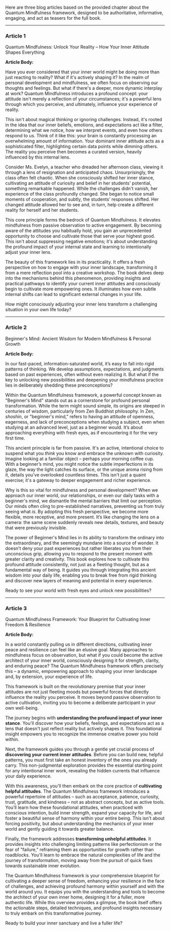 Here are three blog articles based on the provided chapter about the Quantum Mindfulness framework, designed to be authoritative, informative, engaging, and act as teasers for the full book.

---

### Article 1

 Quantum Mindfulness: Unlock Your Reality – How Your Inner Attitude Shapes Everything

**Article Body:**

Have you ever considered that your inner world might be doing more than just reacting to reality? What if it's actively shaping it? In the realm of personal development and mindfulness, we often focus on observing our thoughts and feelings. But what if there's a deeper, more dynamic interplay at work? Quantum Mindfulness introduces a profound concept: your attitude isn't merely a reflection of your circumstances; it's a powerful lens through which you perceive, and ultimately, influence your experience of reality.

This isn't about magical thinking or ignoring challenges. Instead, it's rooted in the idea that our inner beliefs, emotions, and expectations act like a filter, determining what we notice, how we interpret events, and even how others respond to us. Think of it like this: your brain is constantly processing an overwhelming amount of information. Your dominant inner attitude acts as a sophisticated filter, highlighting certain data points while dimming others. The reality you perceive then becomes a curated version, heavily influenced by this internal lens.

Consider Ms. Evelyn, a teacher who dreaded her afternoon class, viewing it through a lens of resignation and anticipated chaos. Unsurprisingly, the class often felt chaotic. When she consciously shifted her inner stance, cultivating an attitude of curiosity and belief in her students' potential, something remarkable happened. While the challenges didn't vanish, her experience of the class profoundly changed. She began to notice small moments of cooperation, and subtly, the students’ responses shifted. Her changed attitude allowed her to see and, in turn, help create a different reality for herself and her students.

This core principle forms the bedrock of Quantum Mindfulness. It elevates mindfulness from passive observation to active engagement. By becoming aware of the attitudes you habitually hold, you gain an unprecedented opportunity to choose and cultivate those that serve your highest good. This isn't about suppressing negative emotions; it's about understanding the profound impact of your internal state and learning to intentionally adjust your inner lens.

The beauty of this framework lies in its practicality. It offers a fresh perspective on how to engage with your inner landscape, transforming it from a mere reflection pool into a creative workshop. The book delves deep into the mechanisms behind this phenomenon, providing insights and practical pathways to identify your current inner attitudes and consciously begin to cultivate more empowering ones. It illuminates how even subtle internal shifts can lead to significant external changes in your life.

How might consciously adjusting your inner lens transform a challenging situation in your own life today?

---

### Article 2

 Beginner's Mind: Ancient Wisdom for Modern Mindfulness & Personal Growth

**Article Body:**

In our fast-paced, information-saturated world, it’s easy to fall into rigid patterns of thinking. We develop assumptions, expectations, and judgments based on past experiences, often without even realizing it. But what if the key to unlocking new possibilities and deepening your mindfulness practice lies in deliberately shedding these preconceptions?

Within the Quantum Mindfulness framework, a powerful concept known as "Beginner's Mind" stands out as a cornerstone for profound personal transformation. While the term might sound simple, its origins are steeped in centuries of wisdom, particularly from Zen Buddhist philosophy. In Zen, *shoshin*, or "beginner's mind," refers to having an attitude of openness, eagerness, and lack of preconceptions when studying a subject, even when studying at an advanced level, just as a beginner would. It’s about approaching everything with fresh eyes, as if encountering it for the very first time.

This ancient principle is far from passive. It's an active, intentional choice to suspend what you *think* you know and embrace the unknown with curiosity. Imagine looking at a familiar object – perhaps your morning coffee cup. With a beginner’s mind, you might notice the subtle imperfections in its glaze, the way the light catches its surface, or the unique aroma rising from it, details you’ve overlooked countless times. This isn't just a quaint exercise; it's a gateway to deeper engagement and richer experience.

Why is this so vital for mindfulness and personal development? When we approach our inner world, our relationships, or even our daily tasks with a beginner's mind, we dismantle the mental barriers that limit our perception. Our minds often cling to pre-established narratives, preventing us from truly seeing what *is*. By adopting this fresh perspective, we become more flexible, more receptive, and more present. It’s like changing the lens on a camera: the same scene suddenly reveals new details, textures, and beauty that were previously invisible.

The power of Beginner's Mind lies in its ability to transform the ordinary into the extraordinary, and the seemingly mundane into a source of wonder. It doesn't deny your past experiences but rather liberates you from their unconscious grip, allowing you to respond to the present moment with greater clarity and creativity. This book explores how to cultivate this profound attitude consistently, not just as a fleeting thought, but as a fundamental way of being. It guides you through integrating this ancient wisdom into your daily life, enabling you to break free from rigid thinking and discover new layers of meaning and potential in every experience.

Ready to see your world with fresh eyes and unlock new possibilities?

---

### Article 3

 Quantum Mindfulness Framework: Your Blueprint for Cultivating Inner Freedom & Resilience

**Article Body:**

In a world constantly pulling us in different directions, cultivating inner peace and resilience can feel like an elusive goal. Many approaches to mindfulness focus on observation, but what if you could become the active architect of your inner world, consciously designing it for strength, clarity, and enduring peace? The Quantum Mindfulness framework offers precisely this – a dynamic, empowering approach to shaping your inner landscape and, by extension, your experience of life.

This framework is built on the revolutionary premise that your inner attitudes are not just fleeting moods but powerful forces that directly influence the reality you perceive. It moves beyond passive observation to active cultivation, inviting you to become a deliberate participant in your own well-being.

The journey begins with **understanding the profound impact of your inner stance**. You'll discover how your beliefs, feelings, and expectations act as a lens that doesn't just reflect reality but actively shapes it. This foundational insight empowers you to recognize the immense creative power you hold within.

Next, the framework guides you through a gentle yet crucial process of **discovering your current inner attitudes**. Before you can build new, helpful patterns, you must first take an honest inventory of the ones you already carry. This non-judgmental exploration provides the essential starting point for any intentional inner work, revealing the hidden currents that influence your daily experience.

With this awareness, you'll then embark on the core practice of **cultivating helpful attitudes**. The Quantum Mindfulness framework introduces a powerful repertoire of attitudes – such as acceptance, patience, curiosity, trust, gratitude, and kindness – not as abstract concepts, but as active tools. You’ll learn how these foundational attitudes, when practiced with conscious intention, build inner strength, expand your capacity for life, and foster a beautiful sense of harmony within your entire being. This isn't about forcing positivity, but about understanding the mechanics of your inner world and gently guiding it towards greater balance.

Finally, the framework addresses **transforming unhelpful attitudes**. It provides insights into challenging limiting patterns like perfectionism or the fear of "failure," reframing them as opportunities for growth rather than roadblocks. You'll learn to embrace the natural complexities of life and the journey of transformation, moving away from the pursuit of quick fixes towards sustainable inner evolution.

The Quantum Mindfulness framework is your comprehensive blueprint for cultivating a deeper sense of freedom, enhancing your resilience in the face of challenges, and achieving profound harmony within yourself and with the world around you. It equips you with the understanding and tools to become the architect of your own inner home, designing it for a fuller, more authentic life. While this overview provides a glimpse, the book itself offers the actionable steps, detailed techniques, and profound insights necessary to truly embark on this transformative journey.

Ready to build your inner sanctuary and live a fuller life?